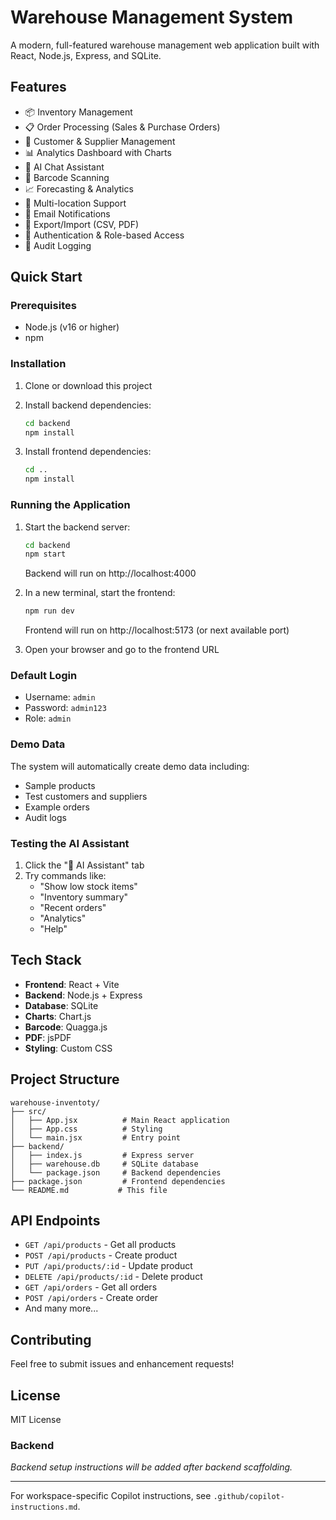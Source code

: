 # Warehouse Management System

A modern, full-featured warehouse management web application built with React, Node.js, Express, and SQLite.

## Features
- 📦 Inventory Management
- 📋 Order Processing (Sales & Purchase Orders)
- 👥 Customer & Supplier Management
- 📊 Analytics Dashboard with Charts
- 🤖 AI Chat Assistant
- 📱 Barcode Scanning
- 📈 Forecasting & Analytics
- 🏪 Multi-location Support
- 📧 Email Notifications
- 📄 Export/Import (CSV, PDF)
- 🔐 Authentication & Role-based Access
- 📝 Audit Logging

## Quick Start

### Prerequisites
- Node.js (v16 or higher)
- npm

### Installation

1. Clone or download this project
2. Install backend dependencies:
   ```bash
   cd backend
   npm install
   ```

3. Install frontend dependencies:
   ```bash
   cd ..
   npm install
   ```

### Running the Application

1. Start the backend server:
   ```bash
   cd backend
   npm start
   ```
   Backend will run on http://localhost:4000

2. In a new terminal, start the frontend:
   ```bash
   npm run dev
   ```
   Frontend will run on http://localhost:5173 (or next available port)

3. Open your browser and go to the frontend URL

### Default Login
- Username: `admin`
- Password: `admin123`
- Role: `admin`

### Demo Data
The system will automatically create demo data including:
- Sample products
- Test customers and suppliers
- Example orders
- Audit logs

### Testing the AI Assistant
1. Click the "🤖 AI Assistant" tab
2. Try commands like:
   - "Show low stock items"
   - "Inventory summary"
   - "Recent orders"
   - "Analytics"
   - "Help"

## Tech Stack
- **Frontend**: React + Vite
- **Backend**: Node.js + Express
- **Database**: SQLite
- **Charts**: Chart.js
- **Barcode**: Quagga.js
- **PDF**: jsPDF
- **Styling**: Custom CSS

## Project Structure
```
warehouse-inventoty/
├── src/
│   ├── App.jsx          # Main React application
│   ├── App.css          # Styling
│   └── main.jsx         # Entry point
├── backend/
│   ├── index.js         # Express server
│   ├── warehouse.db     # SQLite database
│   └── package.json     # Backend dependencies
├── package.json         # Frontend dependencies
└── README.md           # This file
```

## API Endpoints
- `GET /api/products` - Get all products
- `POST /api/products` - Create product
- `PUT /api/products/:id` - Update product
- `DELETE /api/products/:id` - Delete product
- `GET /api/orders` - Get all orders
- `POST /api/orders` - Create order
- And many more...

## Contributing
Feel free to submit issues and enhancement requests!

## License
MIT License

### Backend
_Backend setup instructions will be added after backend scaffolding._

---

For workspace-specific Copilot instructions, see `.github/copilot-instructions.md`.
